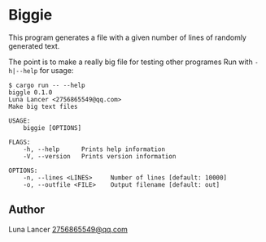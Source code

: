 # Biggie

This program generates a file with a given number of lines of
randomly generated text.

The point is to make a really big file for testing other programes
Run with `-h|--help` for usage:

```
$ cargo run -- --help
biggle 0.1.0
Luna Lancer <2756865549@qq.com>
Make big text files

USAGE:
    biggie [OPTIONS]

FLAGS:
    -h, --help      Prints help information
    -V, --version   Prints version information

OPTIONS:
    -n, --lines <LINES>     Number of lines [default: 10000]
    -o, --outfile <FILE>    Output filename [default: out]

```

## Author

Luna Lancer <2756865549@qq.com>

